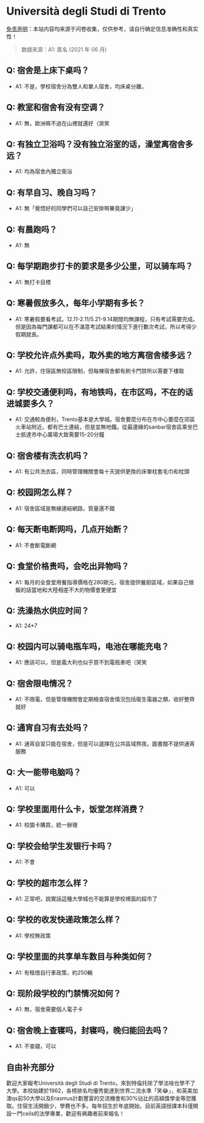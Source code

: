 # Università degli Studi di Trento

[免责声明](https://colleges.chat/#_3)：本站内容均来源于问卷收集，仅供参考，请自行确定信息准确性和真实性！

> 数据来源：A1: 匿名 (2021 年 06 月)

## Q: 宿舍是上床下桌吗？

- A1: 不是，學校宿舍分為雙人和單人宿舍，均床桌分離。

## Q: 教室和宿舍有没有空调？

- A1: 無，歐洲嘛不過在山裡就還好（哭笑

## Q: 有独立卫浴吗？没有独立浴室的话，澡堂离宿舍多远？

- A1: 均為宿舍內獨立衛浴

## Q: 有早自习、晚自习吗？

- A1: 無「覺悟好的同學們可以自己安排啊畢竟課少」

## Q: 有晨跑吗？

- A1: 無

## Q: 每学期跑步打卡的要求是多少公里，可以骑车吗？

- A1: 無打卡目標

## Q: 寒暑假放多久，每年小学期有多长？

- A1: 寒暑假要看考試。12.11-2.11/5.21-9.14期間均無課程，只有考試需要完成。但是因為每門課都可以在不滿意考試結果的情況下進行數次考試，所以考得少假期就長。

## Q: 学校允许点外卖吗，取外卖的地方离宿舍楼多远？

- A1: 允許，住宿區無校區限制，但每棟宿舍都有刷卡門禁所以需要下樓取

## Q: 学校交通便利吗，有地铁吗，在市区吗，不在的话进城要多久？

- A1: 交通較為便利，Trento基本是大學城。宿舍要麼分布在市中心要麼在郊區火車站附近。都有巴士連結，但是並無地鐵。從最邊緣的sanbar宿舍區乘坐巴士抵達市中心廣場大致需要15-20分鐘

## Q: 宿舍楼有洗衣机吗？

- A1: 有公共洗衣區，同時管理機關會每十天提供更換的床單枕套毛巾和枕頭

## Q: 校园网怎么样？

- A1: 宿舍區域是無線連結網路，質量還不錯

## Q: 每天断电断网吗，几点开始断？

- A1: 不會斷電斷網

## Q: 食堂价格贵吗，会吃出异物吗？

- A1: 每月的全食堂用餐指導價格在280歐元，宿舍提供餐廚區域，如果自己做飯的話當地和大陸相差不大的物價會更便宜

## Q: 洗澡热水供应时间？

- A1: 24\*7

## Q: 校园内可以骑电瓶车吗，电池在哪能充电？

- A1: 應該可以，但是義大利也似乎買不到電瓶車吧（哭笑

## Q: 宿舍限电情况？

- A1: 不限電，但是管理機關會定期檢查宿舍情況包括衛生電器之類，收好整齊就好

## Q: 通宵自习有去处吗？

- A1: 通宵自習只能在宿舍，但是可以選擇在公共區域熬夜。圖書館不提供通宵服務

## Q: 大一能带电脑吗？

- A1: 可以

## Q: 学校里面用什么卡，饭堂怎样消费？

- A1: 校園卡購買，統一辦理

## Q: 学校会给学生发银行卡吗？

- A1: 不會

## Q: 学校的超市怎么样？

- A1: 正常吧，說實話這種大學城也不能算是學校裡面的超市了

## Q: 学校的收发快递政策怎么样？

- A1: 學校無政策

## Q: 学校里面的共享单车数目与种类如何？

- A1: 有租借自行車政策，約250輛

## Q: 现阶段学校的门禁情况如何？

- A1: 無，宿舍需要個人電子卡

## Q: 宿舍晚上查寝吗，封寝吗，晚归能回去吗？

- A1: 不查寢，可以

## 自由补充部分

歡迎大家報考Università degli Studi di Trento，來到特倫托除了學法啥也學不了大學。本校始建於1962，各榜排名均優秀能達到世界二流水準「笑😂」，和英美加澳qs前50大學以及Erasmus計劃豐富的交流機會和30%佔比的高額獎學金等您獲取。住宿生活開銷少，學費也不多。每年招生於年底開始，目前英語授課本科僅開設一門ceils的法學專業，歡迎有興趣者前來報名！